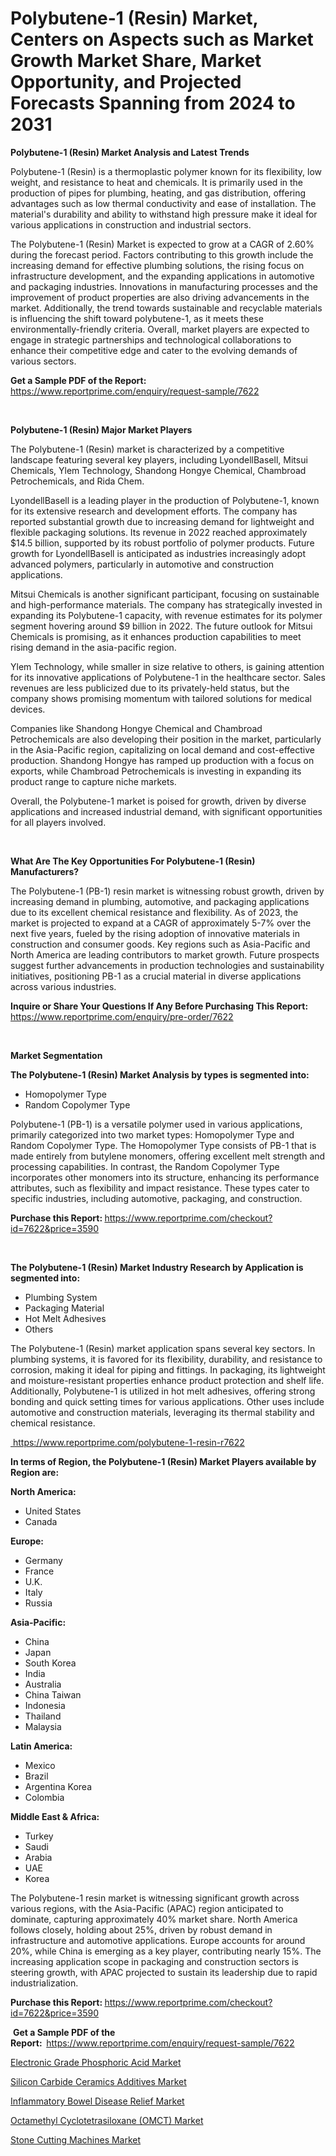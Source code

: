 <p><h1>Polybutene-1 (Resin) Market, Centers on Aspects such as Market Growth Market Share, Market Opportunity, and Projected Forecasts Spanning from 2024 to 2031</h1></p><p><strong>Polybutene-1 (Resin) Market Analysis and Latest Trends</strong></p>
<p><p>Polybutene-1 (Resin) is a thermoplastic polymer known for its flexibility, low weight, and resistance to heat and chemicals. It is primarily used in the production of pipes for plumbing, heating, and gas distribution, offering advantages such as low thermal conductivity and ease of installation. The material's durability and ability to withstand high pressure make it ideal for various applications in construction and industrial sectors.</p><p>The Polybutene-1 (Resin) Market is expected to grow at a CAGR of 2.60% during the forecast period. Factors contributing to this growth include the increasing demand for effective plumbing solutions, the rising focus on infrastructure development, and the expanding applications in automotive and packaging industries. Innovations in manufacturing processes and the improvement of product properties are also driving advancements in the market. Additionally, the trend towards sustainable and recyclable materials is influencing the shift toward polybutene-1, as it meets these environmentally-friendly criteria. Overall, market players are expected to engage in strategic partnerships and technological collaborations to enhance their competitive edge and cater to the evolving demands of various sectors.</p></p>
<p><strong>Get a Sample PDF of the Report:&nbsp;</strong> <a href="https://www.reportprime.com/enquiry/request-sample/7622">https://www.reportprime.com/enquiry/request-sample/7622</a></p>
<p>&nbsp;</p>
<p><strong>Polybutene-1 (Resin) Major Market Players</strong></p>
<p><p>The Polybutene-1 (Resin) market is characterized by a competitive landscape featuring several key players, including LyondellBasell, Mitsui Chemicals, Ylem Technology, Shandong Hongye Chemical, Chambroad Petrochemicals, and Rida Chem. </p><p>LyondellBasell is a leading player in the production of Polybutene-1, known for its extensive research and development efforts. The company has reported substantial growth due to increasing demand for lightweight and flexible packaging solutions. Its revenue in 2022 reached approximately $14.5 billion, supported by its robust portfolio of polymer products. Future growth for LyondellBasell is anticipated as industries increasingly adopt advanced polymers, particularly in automotive and construction applications.</p><p>Mitsui Chemicals is another significant participant, focusing on sustainable and high-performance materials. The company has strategically invested in expanding its Polybutene-1 capacity, with revenue estimates for its polymer segment hovering around $9 billion in 2022. The future outlook for Mitsui Chemicals is promising, as it enhances production capabilities to meet rising demand in the asia-pacific region.</p><p>Ylem Technology, while smaller in size relative to others, is gaining attention for its innovative applications of Polybutene-1 in the healthcare sector. Sales revenues are less publicized due to its privately-held status, but the company shows promising momentum with tailored solutions for medical devices.</p><p>Companies like Shandong Hongye Chemical and Chambroad Petrochemicals are also developing their position in the market, particularly in the Asia-Pacific region, capitalizing on local demand and cost-effective production. Shandong Hongye has ramped up production with a focus on exports, while Chambroad Petrochemicals is investing in expanding its product range to capture niche markets.</p><p>Overall, the Polybutene-1 market is poised for growth, driven by diverse applications and increased industrial demand, with significant opportunities for all players involved.</p></p>
<p>&nbsp;</p>
<p><strong>What Are The Key Opportunities For Polybutene-1 (Resin) Manufacturers?</strong></p>
<p><p>The Polybutene-1 (PB-1) resin market is witnessing robust growth, driven by increasing demand in plumbing, automotive, and packaging applications due to its excellent chemical resistance and flexibility. As of 2023, the market is projected to expand at a CAGR of approximately 5-7% over the next five years, fueled by the rising adoption of innovative materials in construction and consumer goods. Key regions such as Asia-Pacific and North America are leading contributors to market growth. Future prospects suggest further advancements in production technologies and sustainability initiatives, positioning PB-1 as a crucial material in diverse applications across various industries.</p></p>
<p><strong>Inquire or Share Your Questions If Any Before Purchasing This Report:</strong> <a href="https://www.reportprime.com/enquiry/pre-order/7622">https://www.reportprime.com/enquiry/pre-order/7622</a></p>
<p>&nbsp;</p>
<p><strong>Market Segmentation</strong></p>
<p><strong>The Polybutene-1 (Resin) Market Analysis by types is segmented into:</strong></p>
<p><ul><li>Homopolymer Type</li><li>Random Copolymer Type</li></ul></p>
<p><p>Polybutene-1 (PB-1) is a versatile polymer used in various applications, primarily categorized into two market types: Homopolymer Type and Random Copolymer Type. The Homopolymer Type consists of PB-1 that is made entirely from butylene monomers, offering excellent melt strength and processing capabilities. In contrast, the Random Copolymer Type incorporates other monomers into its structure, enhancing its performance attributes, such as flexibility and impact resistance. These types cater to specific industries, including automotive, packaging, and construction.</p></p>
<p><strong>Purchase this Report:&nbsp;</strong><a href="https://www.reportprime.com/checkout?id=7622&price=3590">https://www.reportprime.com/checkout?id=7622&price=3590</a></p>
<p>&nbsp;</p>
<p><strong>The Polybutene-1 (Resin) Market Industry Research by Application is segmented into:</strong></p>
<p><ul><li>Plumbing System</li><li>Packaging Material</li><li>Hot Melt Adhesives</li><li>Others</li></ul></p>
<p><p>The Polybutene-1 (Resin) market application spans several key sectors. In plumbing systems, it is favored for its flexibility, durability, and resistance to corrosion, making it ideal for piping and fittings. In packaging, its lightweight and moisture-resistant properties enhance product protection and shelf life. Additionally, Polybutene-1 is utilized in hot melt adhesives, offering strong bonding and quick setting times for various applications. Other uses include automotive and construction materials, leveraging its thermal stability and chemical resistance.</p></p>
<p><a href="https://www.reportprime.com/polybutene-1-resin-r7622">&nbsp;https://www.reportprime.com/polybutene-1-resin-r7622</a></p>
<p><strong>In terms of Region, the Polybutene-1 (Resin) Market Players available by Region are:</strong></p>
<p>
    <p> <strong> North America: </strong>
        <ul>
            <li>United States</li>
            <li>Canada</li>
        </ul>
        </p> 
    <p> <strong> Europe: </strong>
        <ul>
            <li>Germany</li>
            <li>France</li>
            <li>U.K.</li>
            <li>Italy</li>
            <li>Russia</li>
        </ul>
        </p> 
    <p> <strong> Asia-Pacific: </strong>
        <ul>
            <li>China</li>
            <li>Japan</li>
            <li>South Korea</li>
            <li>India</li>
            <li>Australia</li>
            <li>China Taiwan</li>
            <li>Indonesia</li>
            <li>Thailand</li>
            <li>Malaysia</li>
        </ul>
        </p> 
    <p> <strong> Latin America: </strong>
        <ul>
            <li>Mexico</li>
            <li>Brazil</li>
            <li>Argentina Korea</li>
            <li>Colombia</li>
        </ul>
        </p> 
    <p> <strong> Middle East & Africa: </strong>
        <ul>
            <li>Turkey</li>
            <li>Saudi</li>
            <li>Arabia</li>
            <li>UAE</li>
            <li>Korea</li>
        </ul>
    </p>
    </p>
<p><p>The Polybutene-1 resin market is witnessing significant growth across various regions, with the Asia-Pacific (APAC) region anticipated to dominate, capturing approximately 40% market share. North America follows closely, holding about 25%, driven by robust demand in infrastructure and automotive applications. Europe accounts for around 20%, while China is emerging as a key player, contributing nearly 15%. The increasing application scope in packaging and construction sectors is steering growth, with APAC projected to sustain its leadership due to rapid industrialization.</p></p>
<p><strong>Purchase this Report: </strong><a href="https://www.reportprime.com/checkout?id=7622&price=3590">https://www.reportprime.com/checkout?id=7622&price=3590</a></p>
<p>&nbsp;<strong>Get a Sample PDF of the Report:&nbsp;&nbsp;</strong><a href="https://www.reportprime.com/enquiry/request-sample/7622">https://www.reportprime.com/enquiry/request-sample/7622</a></p>
<p><strong></strong></p>
<p><p><a href="https://issuu.com/reportprime-2/docs/electronic-grade-phosphoric-acid-ma_2a5d0f597668d1">Electronic Grade Phosphoric Acid Market</a></p><p><a href="https://medium.com/@cathymaggio15/silicon-carbide-ceramics-additives-market-a-global-and-regional-analysis-focus-on-region-8219ca418fa8">Silicon Carbide Ceramics Additives Market</a></p><p><a href="https://medium.com/@cathymaggio15/global-inflammatory-bowel-disease-relief-market-focus-on-product-type-tnf-36c3c1e39164">Inflammatory Bowel Disease Relief Market</a></p><p><a href="https://issuu.com/reportprime-2/docs/octamethyl-cyclotetrasiloxane-omct-_b02563a2dcec66">Octamethyl Cyclotetrasiloxane (OMCT) Market</a></p><p><a href="https://www.linkedin.com/pulse/stone-cutting-machines-market-global-share-ranking-ptgne?trackingId=mqRI7G3VQuqqhff%2F2Dvx4w%3D%3D">Stone Cutting Machines Market</a></p></p>